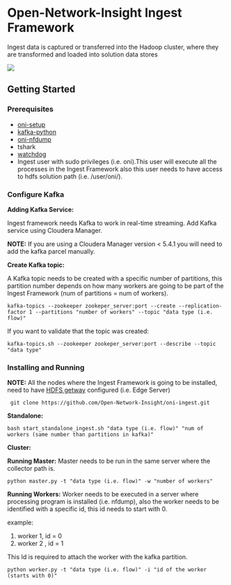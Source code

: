 Open-Network-Insight Ingest Framework
======
Ingest data is captured or transferred into the Hadoop cluster, where they are transformed and loaded into solution data stores

![](https://github.com/Open-Network-Insight/oni-ingest/blob/kafka_support/docs/ingest_diagram.png)

## Getting Started
### Prerequisites
* [oni-setup](https://github.com/Open-Network-Insight/oni-setup)
* [kafka-python](https://github.com/dpkp/kafka-python)
* [oni-nfdump](https://github.com/Open-Network-Insight/oni-nfdump)
* tshark
* [watchdog](http://pythonhosted.org/watchdog/)
* Ingest user with sudo privileges (i.e. oni).This user will execute all the processes in the Ingest Framework also this user needs to have access to hdfs solution path (i.e. /user/oni/).

### Configure Kafka
**Adding Kafka Service:**

Ingest framework needs Kafka to work in real-time streaming. Add Kafka service using Cloudera Manager.

**NOTE:** If you are using a Cloudera Manager version < 5.4.1 you will need to add the kafka parcel manually.

**Create Kafka topic:**

A Kafka topic needs to be created with a specific number of partitions, this partition number depends on how many workers are going to be part of the Ingest Framework (num of partitions = num of workers).

    kafka-topics --zookeeper zookeper_server:port --create --replication-factor 1 --partitions "number of workers" --topic "data type (i.e. flow)"
    
If you want to validate that the topic was created:

    kafka-topics.sh --zookeeper zookeper_server:port --describe --topic "data type"

### Installing and Running
**NOTE:** All the nodes where the Ingest Framework is going to be installed, need to have [HDFS getway](https://hadoop.apache.org/docs/r2.4.1/hadoop-project-dist/hadoop-hdfs/HdfsNfsGateway.html) configured (i.e. Edge Server)

     git clone https://github.com/Open-Network-Insight/oni-ingest.git
   
**Standalone:**

    bash start_standalone_ingest.sh "data type (i.e. flow)" "num of workers (same number than partitions in kafka)"

**Cluster:**

**Running Master:** Master needs to be run in the same server where the collector path is.

    python master.py -t "data type (i.e. flow)" -w "number of workers"
    
**Running Workers:** Worker needs to be executed in a server where processing program is installed (i.e. nfdump), also the worker needs to be identified with a specific id, this id needs to start with 0.

example:

1. worker 1,  id = 0 
2. worker 2 , id = 1

This Id is required to attach the worker with the kafka partition.

    python worker.py -t "data type (i.e. flow)" -i "id of the worker (starts with 0)"
    
    
